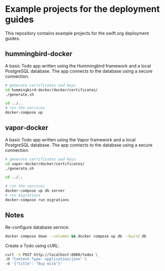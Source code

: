 # Example projects for the deployment guides

This repository contains example projects for the swift.org deployment guides.

## hummingbird-docker

A basic Todo app written using the Hummingbird framework and a local PostgreSQL database. The app connects to the database using a secure connection.

```sh
# generate certificates and keys
cd hummingbird-docker/docker/certificates/
./generate.sh

cd ../..
# run the services
docker-compose up
```

## vapor-docker

A basic Todo app written using the Vapor framework and a local PostgreSQL database. The app connects to the database using a secure connection. 

```sh
# generate certificates and keys
cd vapor-docker/docker/certificates/
./generate.sh

cd ../..

# run the services
docker-compose up db server
# run migrations
docker-compose run migrations
```

## Notes

Re-configure database service:

```sh
docker compose down --volumes && docker compose up db --build db
```

Create a Todo using cURL:

```sh
curl -X POST http://localhost:8080/todos \
-H "Content-Type: application/json" \
-d '{"title": "Buy milk"}'
```
